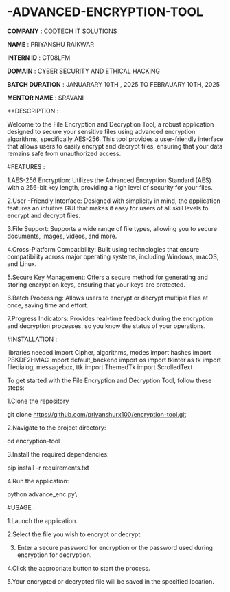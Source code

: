 # -ADVANCED-ENCRYPTION-TOOL


**COMPANY** : CODTECH IT SOLUTIONS

**NAME** : PRIYANSHU RAIKWAR

**INTERN ID** : CT08LFM

**DOMAIN** : CYBER SECURITY AND ETHICAL HACKING

**BATCH DURATION** : JANUARARY 10TH , 2025 TO FEBRAUARY 10TH, 2025

**MENTOR NAME** : SRAVANI

**DESCRIPTION : 

Welcome to the File Encryption and Decryption Tool, a robust application designed to secure your sensitive files using advanced encryption algorithms, specifically AES-256. This tool provides a user-friendly interface that allows users to easily encrypt and decrypt files, ensuring that your data remains safe from unauthorized access.

#FEATURES : 

1.AES-256 Encryption: Utilizes the Advanced Encryption Standard (AES) with a 256-bit key length, providing a high level of security for your files.

2.User -Friendly Interface: Designed with simplicity in mind, the application features an intuitive GUI that makes it easy for users of all skill levels to encrypt and decrypt files.

3.File Support: Supports a wide range of file types, allowing you to secure documents, images, videos, and more.

4.Cross-Platform Compatibility: Built using technologies that ensure compatibility across major operating systems, including Windows, macOS, and Linux.

5.Secure Key Management: Offers a secure method for generating and storing encryption keys, ensuring that your keys are protected.

6.Batch Processing: Allows users to encrypt or decrypt multiple files at once, saving time and effort.

7.Progress Indicators: Provides real-time feedback during the encryption and decryption processes, so you know the status of your operations.

#INSTALLATION : 

libraries needed
import Cipher, algorithms, modes
import hashes
import PBKDF2HMAC
import default_backend
import os
import tkinter as tk
import filedialog, messagebox, ttk
import ThemedTk
import ScrolledText

To get started with the File Encryption and Decryption Tool, follow these steps:

1.Clone the repository

git clone https://github.com/priyanshurx100/encryption-tool.git

2.Navigate to the project directory:

cd encryption-tool

3.Install the required dependencies:

pip install -r requirements.txt

4.Run the application:

python advance_enc.py\


#USAGE : 

1.Launch the application.

2.Select the file you wish to encrypt or decrypt.

3. Enter a secure password for encryption or the password used during encryption for decryption.
   
4.Click the appropriate button to start the process.

5.Your encrypted or decrypted file will be saved in the specified location.
